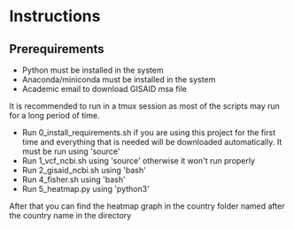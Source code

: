 Instructions
======

Prerequirements
----------------

* Python must be installed in the system
* Anaconda/miniconda must be installed in the system
* Academic email to download GISAID msa file

It is recommended to run in a tmux session as most of the scripts may run for a long period of time.

* Run 0_install_requirements.sh if you are using this project for the first time and everything that is needed will be downloaded automatically. It must be run using 'source'
* Run 1_vcf_ncbi.sh using 'source' otherwise it won't run properly
* Run 2_gisaid_ncbi.sh using 'bash'
* Run 4_fisher.sh using 'bash'
* Run 5_heatmap.py using 'python3'

After that you can find the heatmap graph in the country folder named after the country name in the directory
